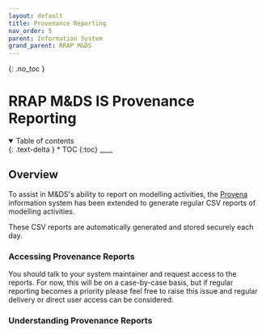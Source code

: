 ```yaml
---
layout: default
title: Provenance Reporting
nav_order: 5
parent: Information System
grand_parent: RRAP M&DS
---
```


{: .no_toc }

# RRAP M&DS IS Provenance Reporting

<details  open markdown="block">
  <summary>
    Table of contents
  </summary>
{: .text-delta }
* TOC
{:toc}
____
</details>


## Overview

To assist in M&DS's ability to report on modelling activities, the [Provena](./index.md) information system has been extended to generate regular CSV reports of modelling activities. 

These CSV reports are automatically generated and stored securely each day.

### Accessing Provenance Reports

You should talk to your system maintainer and request access to the reports. For now, this will be on a case-by-case basis, but if regular reporting becomes a priority please feel free to raise this issue and regular delivery or direct user access can be considered.

### Understanding Provenance Reports



